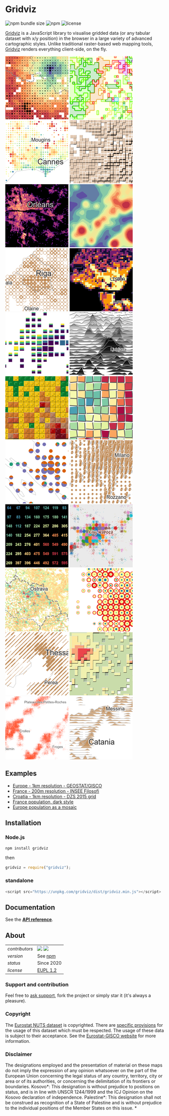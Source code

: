 # Gridviz

![npm bundle size](https://img.shields.io/bundlephobia/minzip/gridviz)
![npm](https://img.shields.io/npm/v/gridviz)
![license](https://img.shields.io/badge/license-EUPL-success)

[Gridviz](https://github.com/eurostat/gridviz/) is a JavaScript library to visualise gridded data (or any tabular dataset with x/y position) in the browser in a large variety of advanced cartographic styles. Unlike traditional raster-based web mapping tools, [Gridviz](https://github.com/eurostat/gridviz/) renders everything client-side, on the fly.

[![](/docs/img/overviews/ov_accessibility.png)](docs/reference.md#shapecolorsize-style)
[![](/docs/img/overviews/ov_side_cat.png)](docs/reference.md#side-category-style)
[![](/docs/img/overviews/ov_age_balance.png)](docs/reference.md#shapecolorsize-style)
[![shadow effect map](/docs/img/overviews/ov_choco.png)](docs/reference.md#side-style)
[![](/docs/img/overviews/ov_dark.png)](docs/reference.md#square-color-webgl-style)
[![](/docs/img/overviews/ov_kersmoo.png)](docs/reference.md#kernel-smoothing)
[![](/docs/img/overviews/ov_donut.png)](docs/reference.md#shapecolorsize-style)
[![tanaka style map](/docs/img/overviews/ov_tanaka_dark.png)](docs/reference.md#tanaka-style)
[![](/docs/img/overviews/ov_flag.png)](docs/reference.md#composition-style)
[![joyplot map](/docs/img/overviews/ov_joyplot_shade.png)](docs/reference.md#joyplot-style)
[![lego map](/docs/img/overviews/ov_lego.png)](docs/reference.md#lego-style)
[![mosaic map](/docs/img/overviews/ov_mosaic.png)](docs/reference.md#mosaic-style)
[![](/docs/img/overviews/ov_piechart.png)](docs/reference.md#composition-style)
[![](/docs/img/overviews/ov_pillar.png)](docs/reference.md#pillars-style)
[![](/docs/img/overviews/ov_text_elevation.png)](docs/reference.md#text-style)
[![dot density map](/docs/img/overviews/ov_dotdensity_random.png)](docs/reference.md#dot-density-style)
[![](/docs/img/overviews/ov_popchange.png)](docs/reference.md#shapecolorsize-style)
[![](/docs/img/overviews/ov_ring.png)](docs/reference.md#composition-style)
[![](/docs/img/overviews/ov_segment.png)](docs/reference.md#segment-style)
[![tanaka style map](/docs/img/overviews/ov_tanaka.png)](docs/reference.md#tanaka-style)
[![dot density map](/docs/img/overviews/ov_dotdensity.png)](docs/reference.md#dot-density-style)
[![joyplot map](/docs/img/overviews/ov_joyplot.png)](docs/reference.md#joyplot-style)

## Examples

- [Europe - 1km resolution - GEOSTAT/GISCO](https://eurostat.github.io/gridviz/examples/EUR.html)
- [France - 200m resolution - INSEE Filosofi](https://eurostat.github.io/gridviz/examples/FR.html)
- [Croatia - 1km resolution - DZS 2015 grid](https://eurostat.github.io/gridviz/examples/HR.html)
- [France population, dark style](https://eurostat.github.io/gridviz/examples/styles/squarecolorwgl_dark.html)
- [Europe population as a mosaic](https://eurostat.github.io/gridviz/examples/styles/mosaic_full.html)

## Installation

### Node.js

```Shell
npm install gridviz
```

then

```javascript
gridviz = require("gridviz");
```

### standalone

```javascript
<script src="https://unpkg.com/gridviz/dist/gridviz.min.js"></script>
```

## Documentation

See the **[API reference](docs/reference.md)**.

## About

|                |                   |
| -------------- | ---------------------------------- |
| _contributors_ | [<img src="https://github.com/jgaffuri.png" height="40" />](https://github.com/jgaffuri) [<img src="https://github.com/JoeWDavies.png" height="40" />](https://github.com/JoeWDavies) |
| _version_      | See [npm](https://www.npmjs.com/package/gridviz?activeTab=versions)                                                                                                                   |
| _status_       | Since 2020                                                                                                                                                                            |
| _license_      | [EUPL 1.2](LICENSE)                                                                                                                                                                   |

### Support and contribution

Feel free to [ask support](https://github.com/eurostat/gridviz/issues/new), fork the project or simply star it (it's always a pleasure).

### Copyright

The [Eurostat NUTS dataset](http://ec.europa.eu/eurostat/web/nuts/overview) is copyrighted. There are [specific provisions](https://ec.europa.eu/eurostat/web/gisco/geodata/reference-data/administrative-units-statistical-units) for the usage of this dataset which must be respected. The usage of these data is subject to their acceptance. See the [Eurostat-GISCO website](http://ec.europa.eu/eurostat/web/gisco/geodata/reference-data/administrative-units-statistical-units/nuts) for more information.

### Disclaimer

The designations employed and the presentation of material on these maps do not imply the expression of any opinion whatsoever on the part of the European Union concerning the legal status of any country, territory, city or area or of its authorities, or concerning the delimitation of its frontiers or boundaries. Kosovo*: This designation is without prejudice to positions on status, and is in line with UNSCR 1244/1999 and the ICJ Opinion on the Kosovo declaration of independence. Palestine*: This designation shall not be construed as recognition of a State of Palestine and is without prejudice to the individual positions of the Member States on this issue.
*

